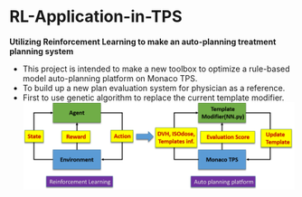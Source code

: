 # RL-Application-in-TPS
**Utilizing Reinforcement Learning to make an auto-planning treatment planning system**

- This project is intended to make a new toolbox to optimize a rule-based model auto-planning platform on Monaco TPS.
- To build up a new plan evaluation system for physician as a reference.
- First to use genetic algorithm to replace the current template modifier.
![alt text](https://github.com/fishdda/RL-Application-in-TPS/blob/master/fig20.png)
